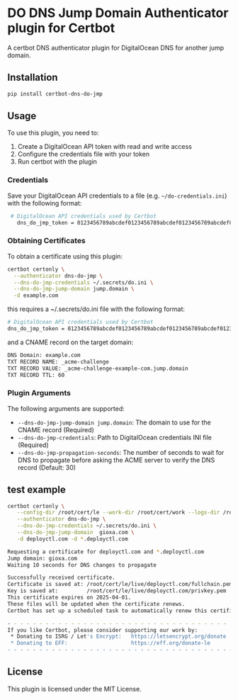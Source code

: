 # DO DNS Jump Domain Authenticator plugin for Certbot

A certbot DNS authenticator plugin for DigitalOcean DNS for another jump domain.

## Installation

```bash
pip install certbot-dns-do-jmp
```

## Usage

To use this plugin, you need to:

1. Create a DigitalOcean API token with read and write access
2. Configure the credentials file with your token
3. Run certbot with the plugin

### Credentials

Save your DigitalOcean API credentials to a file (e.g. `~/do-credentials.ini`) with the following format:

```bash
 # DigitalOcean API credentials used by Certbot
   dns_do_jmp_token = 0123456789abcdef0123456789abcdef0123456789abcdef0123456789abcdef
```

### Obtaining Certificates

To obtain a certificate using this plugin:

```bash
certbot certonly \
  --authenticator dns-do-jmp \
  --dns-do-jmp-credentials ~/.secrets/do.ini \
  --dns-do-jmp-jump-domain jump.domain \
  -d example.com
```

this requires a ~/.secrets/do.ini file with the following format:

```bash
# DigitalOcean API credentials used by Certbot
dns_do_jmp_token = 0123456789abcdef0123456789abcdef0123456789abcdef0123456789abcdef
```

and a CNAME record on the target domain:

```bash
DNS Domain: example.com
TXT RECORD NAME: _acme-challenge
TXT RECORD VALUE: _acme-challenge-example-com.jump.domain
TXT RECORD TTL: 60
```


### Plugin Arguments

The following arguments are supported:

* `--dns-do-jmp-jump-domain jump.domain`: The domain to use for the CNAME record (Required)
* `--dns-do-jmp-credentials`: Path to DigitalOcean credentials INI file (Required)
* `--dns-do-jmp-propagation-seconds`: The number of seconds to wait for DNS to propagate before asking the ACME server to verify the DNS record (Default: 30)

## test example

```bash
certbot certonly \
   --config-dir /root/cert/le --work-dir /root/cert/work --logs-dir /root/cert/log \
   --authenticator dns-do-jmp \
   --dns-do-jmp-credentials ~/.secrets/do.ini \
   --dns-do-jmp-jump-domain  gioxa.com \
   -d deployctl.com -d *.deployctl.com
```

```bash
Requesting a certificate for deployctl.com and *.deployctl.com
Jump domain: gioxa.com
Waiting 10 seconds for DNS changes to propagate

Successfully received certificate.
Certificate is saved at: /root/cert/le/live/deployctl.com/fullchain.pem
Key is saved at:         /root/cert/le/live/deployctl.com/privkey.pem
This certificate expires on 2025-04-01.
These files will be updated when the certificate renews.
Certbot has set up a scheduled task to automatically renew this certificate in the background.

- - - - - - - - - - - - - - - - - - - - - - - - - - - - - - - - - - - - - - - -
If you like Certbot, please consider supporting our work by:
 * Donating to ISRG / Let's Encrypt:   https://letsencrypt.org/donate
 * Donating to EFF:                    https://eff.org/donate-le
- - - - - - - - - - - - - - - - - - - - - - - - - - - - - - - - - - - - - - - -
```

## License

This plugin is licensed under the MIT License.
